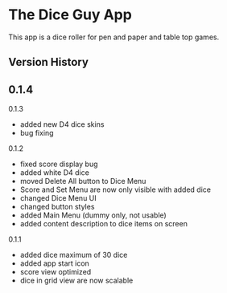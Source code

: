 The Dice Guy App
=================================

This app is a dice roller for pen and paper and table top games.


Version History
--------------

0.1.4
- 

0.1.3
- added new D4 dice skins
- bug fixing

0.1.2
- fixed score display bug
- added white D4 dice
- moved Delete All button to Dice Menu
- Score and Set Menu are now only visible with added dice
- changed Dice Menu UI
- changed button styles
- added Main Menu (dummy only, not usable)
- added content description to dice items on screen

0.1.1
- added dice maximum of 30 dice
- added app start icon
- score view optimized
- dice in grid view are now scalable




